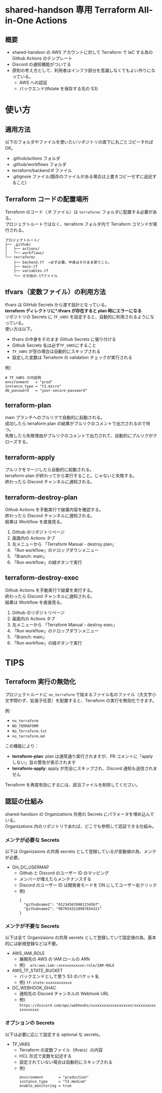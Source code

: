 # shared-handson 専用 Terraform All-in-One Actions

## 概要

- shared-handson の AWS アカウントに対して Terraform で IaC する為の Github Actions のテンプレート
- Discord の通知機能がついてる
- 原則の考え方として、利用者はインフラ部分を意識しなくてもよい作りになっている。
  - AWS への認証
  - バックエンド(tfstate を保存する先の S3)

# 使い方

## 適用方法

以下のフォルダやファイルを使いたいリポジトリの直下に丸ごとコピーすれば OK。

- .github/actions フォルダ
- .github/workflows フォルダ
- terraform/backend.tf ファイル
- .gitignore ファイル(既存のファイルがある場合は上書きコピーせずに追記すること)

## Terraform コードの配置場所

Terraform のコード（.tf ファイル）は `terraform/` フォルダに配置する必要がある。  
プロジェクトルートではなく、terraform フォルダ内で Terraform コマンドが実行される。

```
プロジェクトルート/
├── .github/
│   ├── actions/
│   └── workflows/
└── terraform/
    ├── backend.tf  ←必ず必要。中身はそのまま使うこと。
    ├── main.tf
    ├── variables.tf
    └── その他の.tfファイル
```

## tfvars（変数ファイル）の利用方法

tfvars は GitHub Secrets から渡す設計となっている。  
**terraform ディレクトリに\*.tfvars が存在すると plan 時にエラーになる**  
リポジトリの Secrets に `TF_VARS` を設定すると、自動的に利用されるようになっている。  
使い方は以下。

- tfvars の中身をそのまま Github Secrets に張り付ける
- Github Secrets 名は必ず`TF_VARS`にすること
- `TF_VARS` が空の場合は自動的にスキップされる
- 設定した変数は Terraform の validation チェックが実行される

例）

```hcl
# TF_VARS の内容例
environment   = "prod"
instance_type = "t3.micro"
db_password   = "your-secure-password"
```

## terraform-plan

main ブランチへのプルリクで自動的に起動される。  
成功したら terraform plan の結果がプルリクのコメントで出力されるので待つ。  
失敗したら失敗理由がプルリクのコメントで出力されて、自動的にプルリクがクローズする。

## terraform-apply

プルリクをマージしたら自動的に起動される。  
terraform-plan が終わってから実行すること。じゃないと失敗する。  
終わったら Discord チャンネルに通知される。

## terraform-destroy-plan

Github Actions を手動実行で破棄内容を確認する。  
終わったら Discord チャンネルに通知される。  
結果は Workflow を直接見る。

1. Github のリポジトリページ
2. 画面内の Actions タブ
3. 左メニューから 「Terraform Manual - destroy plan」
4. 「Run workflow」のドロップダウンメニュー
5. 「Branch: main」
6. 「Run workflow」の緑ボタンで実行

## terraform-destroy-exec

Github Actions を手動実行で破棄を実行する。  
終わったら Discord チャンネルに通知される。  
結果は Workflow を直接見る。

1. Github のリポジトリページ
2. 画面内の Actions タブ
3. 左メニューから 「Terraform Manual - destroy exec」
4. 「Run workflow」のドロップダウンメニュー
5. 「Branch: main」
6. 「Run workflow」の緑ボタンで実行

# TIPS

## Terraform 実行の無効化

プロジェクトルートに `no_terraform` で始まるファイル名のファイル（大文字小文字問わず、拡張子任意）を配置すると、Terraform の実行を無効化できます。

例:

- `no_terraform`
- `NO_TERRAFORM`
- `No_Terraform.txt`
- `no_terraform.md`

この機能により：

- **terraform-plan**: plan は通常通り実行されますが、PR コメントに「apply しない」旨の警告が表示されます
- **terraform-apply**: apply が完全にスキップされ、Discord 通知も送信されません

Terraform を再度有効にするには、該当ファイルを削除してください。

## 認証の仕組み

shared-handson の Organizations 共用の Secrets にパラメータを埋め込んでいる。  
Organizations 内のリポジトリであれば、どこでも参照して認証できる仕組み。

### メンテが必要な Secrets

以下は Organizaions の共用 secrets として登録しているが変動値の為、メンテが必要。

- GH_DC_USERMAP
  - Github と Discord のユーザー ID のマッピング
  - メンバーが増えたらメンテナンスする
  - Discord のユーザー ID は開発者モードを ON にしてユーザー右クリック
  - 例)
    ```
    {
      "githubname1": "012345678901234567",
      "githubname2": "9876543210987654321"
    }
    ```

### メンテが不要な Secrets

以下は全て Organizaions の共用 secrets として登録していて固定値の為、基本的には新規登録などは不要。

- AWS_IAM_ROLE
  - 展開先の AWS の IAM ロールの ARN
  - 例）　`arn:aws:iam::xxxxxxxxxxxx:role/IAM-ROLE`
- AWS_TF_STATE_BUCKET
  - バックエンドとして使う S3 のバケット名
  - 例) `tf-state-xxxxxxxxxxxx`
- DC_WEBHOOK_GHAC
  - 通知先の Discord チャンネルの Webhook URL
  - 例) `https://discord.com/api/webhooks/xxxxxxxxxxxxxxxxxxx/xxxxxxxxxxxxxxxxxxx`

### オプションの Secrets

以下は必要に応じて設定する optional な secrets。

- TF_VARS
  - Terraform の変数ファイル（tfvars）の内容
  - HCL 形式で変数を記述する
  - 設定されていない場合は自動的にスキップされる
  - 例）
    ```hcl
    environment       = "production"
    instance_type     = "t3.medium"
    enable_monitoring = true
    ```
